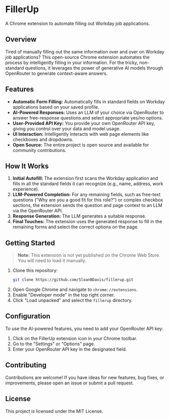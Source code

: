 # FillerUp

A Chrome extension to automate filling out Workday job applications.

## Overview

Tired of manually filling out the same information over and over on Workday job applications? This open-source Chrome extension automates the process by intelligently filling in your information. For the tricky, non-standard questions, it leverages the power of generative AI models through OpenRouter to generate context-aware answers.

## Features

*   **Automatic Form Filling:** Automatically fills in standard fields on Workday applications based on your saved profile.
*   **AI-Powered Responses:** Uses an LLM of your choice via OpenRouter to answer free-response questions and select appropriate yes/no options.
*   **User-Provided API Key:** You provide your own OpenRouter API key, giving you control over your data and model usage.
*   **UI Interaction:** Intelligently interacts with web page elements like checkboxes and dropdowns.
*   **Open Source:** The entire project is open source and available for community contributions.

## How It Works

1.  **Initial Autofill:** The extension first scans the Workday application and fills in all the standard fields it can recognize (e.g., name, address, work experience).
2.  **LLM-Powered Completion:** For any remaining fields, such as free-text questions ("Why are you a good fit for this role?") or complex checkbox sections, the extension sends the question and page context to an LLM via the OpenRouter API.
3.  **Response Generation:** The LLM generates a suitable response.
4.  **Final Touches:** The extension uses the generated response to fill in the remaining forms and select the correct options on the page.

## Getting Started

> **Note:** This extension is not yet published on the Chrome Web Store. You will need to load it manually.

1.  Clone this repository:
    ```bash
    git clone https://github.com/SloanBDavis/fillerup.git
    ```
2.  Open Google Chrome and navigate to `chrome://extensions`.
3.  Enable "Developer mode" in the top right corner.
4.  Click "Load unpacked" and select the `fillerup` directory.

## Configuration

To use the AI-powered features, you need to add your OpenRouter API key:

1.  Click on the FillerUp extension icon in your Chrome toolbar.
2.  Go to the "Settings" or "Options" page.
3.  Enter your OpenRouter API key in the designated field.

## Contributing

Contributions are welcome! If you have ideas for new features, bug fixes, or improvements, please open an issue or submit a pull request.

## License

This project is licensed under the MIT License.